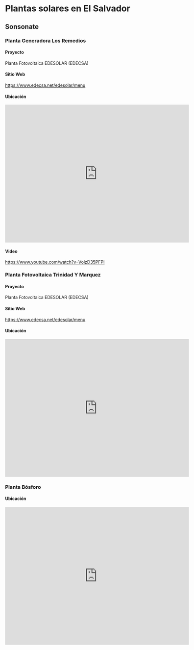 # Plantas solares en El Salvador

## Sonsonate

### Planta Generadora Los Remedios

#### Proyecto

Planta Fotovoltaica EDESOLAR (EDECSA)

#### Sitio Web

https://www.edecsa.net/edesolar/menu

#### Ubicación

<iframe src="https://www.google.com/maps/embed?pb=!1m18!1m12!1m3!1d4737.807230421977!2d-89.81721650000001!3d13.5833611!2m3!1f0!2f0!3f0!3m2!1i1024!2i768!4f13.1!3m3!1m2!1s0x0%3A0x0!2zMTPCsDM1JzAwLjEiTiA4OcKwNDgnNTQuMSJX!5e1!3m2!1sen!2snz!4v1618106941318!5m2!1sen!2snz" width="600" height="450" style="border:0;" allowfullscreen="" loading="lazy"></iframe>

#### Video

https://www.youtube.com/watch?v=VolzD35PFPI



### Planta Fotovoltaica Trinidad Y Marquez

#### Proyecto

Planta Fotovoltaica EDESOLAR (EDECSA)

#### Sitio Web

https://www.edecsa.net/edesolar/menu

#### Ubicación

<iframe src="https://www.google.com/maps/embed?pb=!1m18!1m12!1m3!1d4473.240443029453!2d-89.7977778034554!3d13.577253651393862!2m3!1f0!2f0!3f0!3m2!1i1024!2i768!4f13.1!3m3!1m2!1s0x0%3A0xb15446e744ea9db8!2sPlanta%20Fotovoltaica%20Trinidad%20Y%20Marquez!5e1!3m2!1sen!2snz!4v1618108368074!5m2!1sen!2snz" width="600" height="450" style="border:0;" allowfullscreen="" loading="lazy"></iframe>


### Planta Bósforo

#### Ubicación

<iframe src="https://www.google.com/maps/embed?pb=!1m18!1m12!1m3!1d7767.346571992571!2d-89.76293400069703!3d13.634608337920156!2m3!1f0!2f0!3f0!3m2!1i1024!2i768!4f13.1!3m3!1m2!1s0x0%3A0x198ce8f7306d05e9!2sB%C3%B3sforo%20-%20Planta%20Sonsonate!5e1!3m2!1sen!2snz!4v1618108119915!5m2!1sen!2snz" width="600" height="450" style="border:0;" allowfullscreen="" loading="lazy"></iframe>